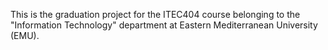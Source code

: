 This is the graduation project for the ITEC404 course belonging to the "Information Technology" department at Eastern Mediterranean University (EMU).
